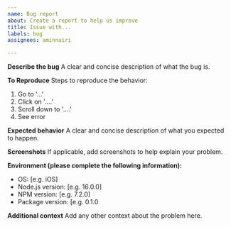 ```yaml
---
name: Bug report
about: Create a report to help us improve
title: Issue with...
labels: bug
assignees: aminnairi

---
```


**Describe the bug**
A clear and concise description of what the bug is.

**To Reproduce**
Steps to reproduce the behavior:
1. Go to '...'
2. Click on '....'
3. Scroll down to '....'
4. See error

**Expected behavior**
A clear and concise description of what you expected to happen.

**Screenshots**
If applicable, add screenshots to help explain your problem.

**Environment (please complete the following information):**
 - OS: [e.g. iOS]
 - Node.js version: [e.g. 16.0.0]
- NPM version: [e.g. 7.2.0]
 - Package version: [e.g. 0.1.0

**Additional context**
Add any other context about the problem here.
